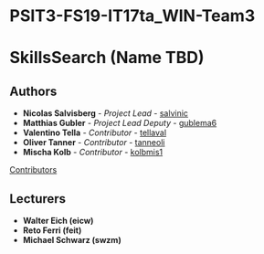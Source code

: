 # PSIT3-FS19-IT17ta_WIN-Team3
# SkillsSearch (Name TBD)

## Authors
* **Nicolas Salvisberg** - *Project Lead* - [salvinic](https://github.engineering.zhaw.ch/salvinic)
* **Matthias Gubler** - *Project Lead Deputy* - [gublema6](https://github.engineering.zhaw.ch/gublema6)
* **Valentino Tella** - *Contributor* - [tellaval](https://github.engineering.zhaw.ch/tellaval)
* **Oliver Tanner** - *Contributor* - [tanneoli](https://github.engineering.zhaw.ch/tanneoli)
* **Mischa Kolb** - *Contributor* - [kolbmis1](https://github.engineering.zhaw.ch/kolbmis1)

[Contributors](https://github.engineering.zhaw.ch/gublema6/PSIT3-FS19-IT17ta_WIN-Team4/graphs/contributors) 


## Lecturers
* **Walter Eich (eicw)**
* **Reto Ferri (feit)**
* **Michael Schwarz (swzm)**
